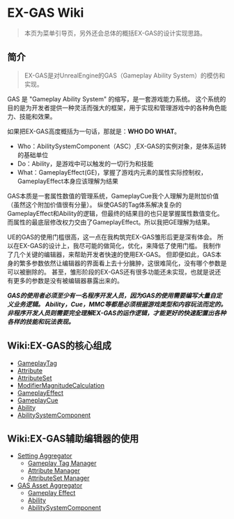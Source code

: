 # EX-GAS Wiki
> 本页为菜单引导页，另外还会总体的概括EX-GAS的设计实现思路。
> 
## 简介
>EX-GAS是对UnrealEngine的GAS（Gameplay Ability System）的模仿和实现。

GAS 是 "Gameplay Ability System" 的缩写，是一套游戏能力系统。
这个系统的目的是为开发者提供一种灵活而强大的框架，用于实现和管理游戏中的各种角色能力、技能和效果。

如果把EX-GAS高度概括为一句话，那就是：**WHO DO WHAT**。
- Who：AbilitySystemComponent（ASC）,EX-GAS的实例对象，是体系运转的基础单位
- Do：Ability，是游戏中可以触发的一切行为和技能
- What：GameplayEffect(GE)，掌握了游戏内元素的属性实际控制权，GameplayEffect本身应该理解为结果

GAS本质是一套属性数值的管理系统，GameplayCue我个人理解为是附加价值（虽然这个附加价值很有分量）。
纵使GAS的Tag体系解决复杂的GameplayEffect和Ability的逻辑，但最终的结果目的也只是掌握属性数值变化。
而属性的最底层修改权力交由了GameplayEffect。所以我把GE理解为结果。

UE的GAS的使用门槛很高，这一点在我构筑完EX-GAS雏形后更是深有体会。
所以在EX-GAS的设计上，我尽可能的做简化，优化，来降低了使用门槛。
我制作了几个关键的编辑器，来帮助开发者快速的使用EX-GAS。
但即便如此，GAS本身的繁多参数依然让编辑器的界面看上去十分臃肿，这很难简化，没有哪个参数是可以被删除的。
甚至，雏形阶段的EX-GAS还有很多功能还未实现，也就是说还有更多的参数是没有被编辑器暴露出来的。

_**GAS的使用者必须至少有一名程序开发人员，因为GAS的使用需要编写大量自定义业务逻辑。
Ability，Cue，MMC等都是必须根据游戏类型和内容玩法而定的。
非程序开发人员则需要完全理解EX-GAS的运作逻辑，才能更好的快速配置出各种各样的技能和玩法表现。**_

## Wiki:EX-GAS的核心组成
- [GameplayTag](#GameplayTag)
- [Attribute](#Attribute)
- [AttributeSet](#AttributeSet)
- [ModifierMagnitudeCalculation](#ModifierMagnitudeCalculation)
- [GameplayEffect](#GameplayEffect)
- [GameplayCue](#GameplayCue)
- [Ability](#Ability)
- [AbilitySystemComponent](#AbilitySystemComponent)

## Wiki:EX-GAS辅助编辑器的使用
- [Setting Aggregator](#SettingAggregator)
  - [Gameplay Tag Manager](#AttributeSetEditor)
  - [Attribute Manager](#AttributeSetEditor)
  - [AttributeSet Manager](#AttributeSetEditor)
- [GAS Asset Aggregator]() 
  - [Gameplay Effect](#GameplayEffectManager) 
  - [Ability](#AbilityAssetManager)
  - [AbilitySystemComponent](#GameplayCueManager)